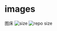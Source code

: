 # images
图床
![size](https://img.shields.io/github/languages/code-size/guosonglu/images)
![repo size](https://img.shields.io/github/repo-size/guosonglu/images)

